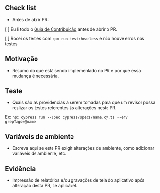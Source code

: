 ## Check list

- Antes de abrir PR:

[ ] Eu li todo o [Guia de Contribuição](link) antes de abrir o PR.

[ ] Rodei os testes com `npm run test:headless` e não houve erros nos testes.

## Motivação

- Resumo do que está sendo implementado no PR e por que essa mudança é necessária.



## Teste

- Quais são as providências a serem tomadas para que um revisor possa realizar os testes referentes às alterações neste PR.

Ex: `npx cypress run --spec cypress/specs/name.cy.ts --env grepTags=@name`



## Variáveis de ambiente

- Escreva aqui se este PR exigir alterações de ambiente, como adicionar variáveis de ambiente, etc.



## Evidência

- Impressão de relatórios e/ou gravações de tela do aplicativo após alteração desta PR, se aplicável.

